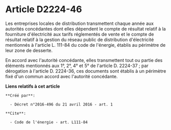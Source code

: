 # Article D2224-46

Les entreprises locales de distribution transmettent chaque année aux autorités concédantes dont elles dépendent le compte de
résultat relatif à la fourniture d'électricité aux tarifs réglementés de vente et le compte de résultat relatif à la gestion
du réseau public de distribution d'électricité mentionnés à l'article L. 111-84 du code de l'énergie, établis au périmètre de
leur zone de desserte. 

En accord avec l'autorité concédante, elles transmettent tout ou partie des éléments mentionnés aux 1°, 2°, 4° et 5° de
l'article D. 2224-37 ; par dérogation à l'article D. 2224-36, ces documents sont établis à un périmètre fixé d'un commun
accord avec l'autorité concédante.

**Liens relatifs à cet article**

	**Créé par**:

	  - Décret n°2016-496 du 21 avril 2016 - art. 1

	**Cite**:

	  - Code de l'énergie - art. L111-84
